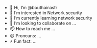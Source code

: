 - 👋 Hi, I’m @bouthainastr
- 👀 I’m interested in Network security 
- 🌱 I’m currently learning network security 
- 💞️ I’m looking to collaborate on ...
- 📫 How to reach me ...
- 😄 Pronouns: ...
- ⚡ Fun fact: ...

<!---
bouthainastr/bouthainastr is a ✨ special ✨ repository because its `README.md` (this file) appears on your GitHub profile.
You can click the Preview link to take a look at your changes.
--->
